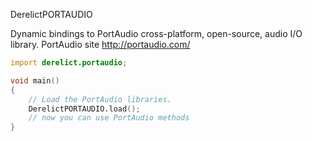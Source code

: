 DerelictPORTAUDIO

Dynamic bindings to PortAudio cross-platform, open-source, audio I/O library.
PortAudio site http://portaudio.com/


```D
import derelict.portaudio;

void main() 
{
    // Load the PortAudio libraries.
	DerelictPORTAUDIO.load();
	// now you can use PortAudio methods
}
```
[1]: http://portaudio.com/
